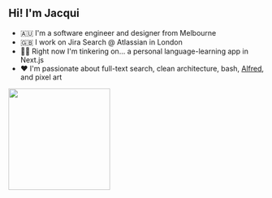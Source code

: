 ## Hi! I'm Jacqui

- 🇦🇺 I'm a software engineer and designer from Melbourne
- 🇬🇧 I work on Jira Search @ Atlassian in London
- 👩‍🏫 Right now I'm tinkering on... a personal language-learning app in Next.js
- ❤️ I'm passionate about full-text search, clean architecture, bash, [Alfred](https://www.alfredapp.com/), and pixel art

<img src="https://bear-images.sfo2.cdn.digitaloceanspaces.com/jacquelineshadforth-1696781773-0.gif" width="200" />
